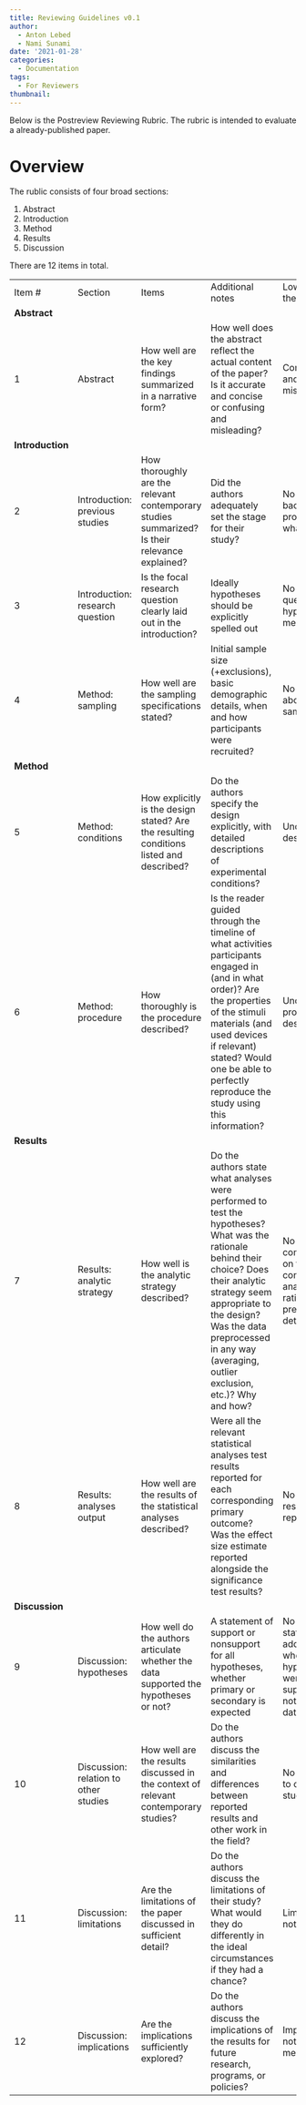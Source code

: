 ```yaml
---
title: Reviewing Guidelines v0.1
author:
  - Anton Lebed
  - Nami Sunami
date: '2021-01-28'
categories:
  - Documentation
tags:
  - For Reviewers
thumbnail:
---
```


Below is the Postreview Reviewing Rubric. The rubric is intended to evaluate a already-published paper.


# Overview
The rublic consists of four broad sections:
1. Abstract
2. Introduction
3. Method
4. Results
5. Discussion

There are 12 items in total.



|||||||||||
|--- |--- |--- |--- |--- |--- |--- |--- |--- |--- |
|Item #|Section|Items|Additional notes|Low-end of the scale|Rating 1|Rating 2|Rating 3|Rating 4|High-end of the scale|
|  **Abstract** |
|1|Abstract|How well are the key findings summarized in a narrative form?|How well does the abstract reflect the actual content of the paper? Is it accurate and concise or confusing and misleading?|Confusing and misleading|1|2|3|4|Accurate and concise|
|  **Introduction** |
|2|Introduction: previous studies|How thoroughly are the relevant contemporary studies summarized? Is their relevance explained?|Did the authors adequately set the stage for their study?|No theoretical background provided whatsoever|1|2|3|4|Provided summary is complete and intuitively leads to the current study|
|3|Introduction: research question|Is the focal research question clearly laid out in the introduction?|Ideally hypotheses should be explicitly spelled out|No research question or hypotheses mentioned|1|2|3|4|The research question and hypotheses are clearly stated|
|4|Method: sampling|How well are the sampling specifications stated?|Initial sample size (+exclusions), basic demographic details, when and how participants were recruited?|No details about sampling|1|2|3|4|Sample size, demographics, sampling procedure, and exclusion criteria are described in detail|
|  **Method** |
|5|Method: conditions|How explicitly is the design stated? Are the resulting conditions listed and described?|Do the authors specify the design explicitly, with detailed descriptions of experimental conditions?|Unclear study design|1|2|3|4|Design and conditions are described sufficiently and in detail|
|6|Method: procedure|How thoroughly is the procedure described?|Is the reader guided through the timeline of what activities participants engaged in (and in what order)? Are the properties of the stimuli materials (and used devices if relevant) stated? Would one be able to perfectly reproduce the study using this information?|Unclear procedure description|1|2|3|4|Extremely detailed and thorough description of the procedure in its entirety|
|  **Results** |
|7|Results: analytic strategy|How well is the analytic strategy described?|Do the authors state what analyses were performed to test the hypotheses? What was the rationale behind their choice? Does their analytic strategy seem appropriate to the design? Was the data preprocessed in any way (averaging, outlier exclusion, etc.)? Why and how?|No commentary on the conducted analyses, no rationale, no preprocessing details|1|2|3|4|The conducted analyses, rationale, and preprocessing details are all clearly stated|
|8|Results: analyses output|How well are the results of the statistical analyses described?|Were all the relevant statistical analyses test results reported for each corresponding primary outcome? Was the effect size estimate reported alongside the significance test results?|No analyses results reported|1|2|3|4|Analyses results reported in great detail|
|  **Discussion** |
|9|Discussion: hypotheses|How well do the authors articulate whether the data supported the hypotheses or not?|A statement of support or nonsupport for all hypotheses, whether primary or secondary is expected|No statements addressing whether the hypotheses were supported or not by the data|1|2|3|4|Explicit statements for all hypotheses whether they are supported or not|
|10|Discussion: relation to other studies|How well are the results discussed in the context of relevant contemporary studies?|Do the authors discuss the similarities and differences between reported results and other work in the field?|No references to other studies|1|2|3|4|Thoughtful and insightful discussion encompassing major contemporary findings|
|11|Discussion: limitations|Are the limitations of the paper discussed in sufficient detail?|Do the authors discuss the limitations of their study? What would they do differently in the ideal circumstances if they had a chance?|Limitations not discussed|1|2|3|4|Limitations of the study are openly revealed and potential improvements for follow-up research are discussed|
|12|Discussion: implications|Are the implications sufficiently explored?|Do the authors discuss the implications of the results for future research, programs, or policies?|Implications not mentioned|1|2|3|4|Implications are carefully and thoughtfully discussed|
